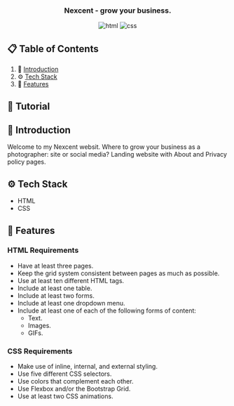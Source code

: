 <div align="center">

 <h3 align="center">Nexcent - grow your business.</h3>
 
  <div>
    <img src="https://img.shields.io/badge/html5-%23E34F26.svg?style=for-the-badge&logo=html5&logoColor=white" alt="html" />
    <img src="https://img.shields.io/badge/css3-%231572B6.svg?style=for-the-badge&logo=css3&logoColor=white" alt="css" />

  </div>

</div>

## 📋 <a name="table">Table of Contents</a>

1. 🤖 [Introduction](#introduction)
2. ⚙️ [Tech Stack](#tech-stack)
3. 🔋 [Features](#features)

## 🚨 Tutorial

## <a name="introduction">🤖 Introduction</a>

Welcome to my Nexcent websit. Where to grow your business as a photographer: site or social media? Landing website with About and Privacy policy pages.

## <a name="tech-stack">⚙️ Tech Stack</a>

- HTML
- CSS

## <a name="features">🔋 Features</a>

### HTML Requirements

- Have at least three pages.
- Keep the grid system consistent between pages as much as possible.
- Use at least ten different HTML tags.
- Include at least one table.
- Include at least two forms.
- Include at least one dropdown menu.
- Include at least one of each of the following forms of content:
  - Text.
  - Images.
  - GIFs.

### CSS Requirements

- Make use of inline, internal, and external styling.
- Use five different CSS selectors.
- Use colors that complement each other.
- Use Flexbox and/or the Bootstrap Grid.
- Use at least two CSS animations.
